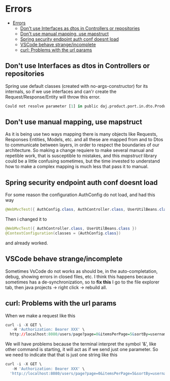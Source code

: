 # Errors

- [Errors](#errors)
  - [Don't use Interfaces as dtos in Controllers or repositories](#dont-use-interfaces-as-dtos-in-controllers-or-repositories)
  - [Don't use manual mapping, use mapstruct](#dont-use-manual-mapping-use-mapstruct)
  - [Spring security endpoint auth conf doesnt load](#spring-security-endpoint-auth-conf-doesnt-load)
  - [VSCode behave strange/incomplete](#vscode-behave-strangeincomplete)
  - [curl: Problems with the url params](#curl-problems-with-the-url-params)

## Don't use Interfaces as dtos in Controllers or repositories

Spring use default classes (created with no-args-constructor) for its internals,
so if we use interfaces and can'r create the Request/Response/Entity will throw
this error.

```r
Could not resolve parameter [1] in public daj.product.port.in.dto.ProductModel daj.adapter.product.inWeb.ProductWriterController.update(java.lang.Integer,daj.product.port.in.dto.ProductModel): Type definition error: [simple type, class daj.product.port.in.dto.ProductModel]
```

## Don't use manual mapping, use mapstruct

As it is being use two ways mapping there is many objects like Requests, Responses
Entities, Models, etc. and all these are mapped from and to Dtos to communicate
between layers, in order to respect the boundaries of our architecture. So making a change
requiere to make several manual and repetible work, that is susceptible to mistakes,
and this *mapstruct* library could be a little confusing sometimes, but the time
invested to understand how to make a complex mapping is much less that pass it to
manual.

## Spring security endpoint auth conf doesnt load

For some reason the configuration AuthConfig do not load, and had this way

```java
@WebMvcTest({ AuthConfig.class, AuthController.class, UserUtilBeans.class })
```

Then i changed it to

```java
@WebMvcTest({ AuthController.class, UserUtilBeans.class })
@ContextConfiguration(classes = {AuthConfig.class})
```

and already worked.

<!--

________________________________________________________________________________

________________________________________________________________________________

________________________________________________________________________________

-->

## VSCode behave strange/incomplete

Sometimes VsCode do not works as should be, in the auto-completation, debug,
showing errors in closed files, etc. I think this happens because sometimes
has a de-synchronization, so to **fix this** I go to the file explorer tab, then
java projects -> right click -> rebuild all.

## curl: Problems with the url params

When we make a request like this

```r
curl -i -X GET \
   -H 'Authorization: Bearer XXX' \
  http://localhost:8080/users/page?page=0&itemsPerPage=5&sortBy=username&sortDirection=asc
```

We will have problems because the terminal interpret the symbol '&', like other
command is starting, it will act as if we send just one parameter. So we need to
indicate that that is just one string like this

```r
curl -i -X GET \
   -H 'Authorization: Bearer XXX' \
  'http://localhost:8080/users/page?page=0&itemsPerPage=5&sortBy=username&sortDirection=asc'
```
